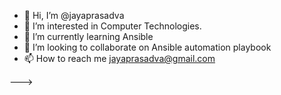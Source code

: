 - 👋 Hi, I’m @jayaprasadva
- 👀 I’m interested in Computer Technologies.
- 🌱 I’m currently learning Ansible
- 💞️ I’m looking to collaborate on Ansible automation playbook
- 📫 How to reach me jayaprasadva@gmail.com

--->
